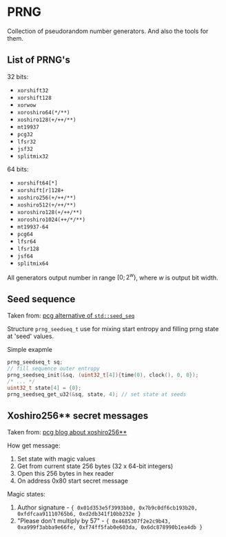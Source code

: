 # PRNG

Collection of pseudorandom number generators. And also the tools for them.

## List of PRNG's

32 bits:
- `xorshift32`
- `xorshift128`
- `xorwow`
- `xoroshiro64(*/**)`
- `xoshiro128(+/++/**)`
- `mt19937`
- `pcg32`
- `lfsr32`
- `jsf32`
- `splitmix32`

64 bits:
- `xorshift64[*]`
- `xorshift[r]128+`
- `xoshiro256(+/++/**)`
- `xoshiro512(+/++/**)`
- `xoroshiro128(+/++/**)`
- `xoroshiro1024(++/*/**)`
- `mt19937-64`
- `pcg64`
- `lfsr64`
- `lfsr128`
- `jsf64`
- `splitmix64`

All generators output number in range $[0; 2^w)$, where $w$ is output bit width.

## Seed sequence

Taken from: [pcg alternative of `std::seed_seq`](https://www.pcg-random.org/posts/developing-a-seed_seq-alternative.html)

Structure `prng_seedseq_t` use for mixing start entropy and filling prng state at 'seed' values.

Simple exapmle
``` c
prng_seedseq_t sq;
// fill sequence outer entropy
prng_seedseq_init(&sq, (uint32_t[4]){time(0), clock(), 0, 0});
/* ... */
uint32_t state[4] = {0};
prng_seedseq_get_u32(&sq, state, 4); // set state at seeds
```

## Xoshiro256** secret messages

Taken from: [pcg blog about xoshiro256**](https://www.pcg-random.org/posts/a-quick-look-at-xoshiro256.html)

How get message:
1. Set state with magic values
2. Get from current state 256 bytes (32 x 64-bit integers)
3. Open this 256 bytes in hex reader
4. On address 0x80 start secret message

Magic states:
1. Author signature - `{ 0x01d353e5f3993bb0, 0x7b9c0df6cb193b20, 0xfdfcaa91110765b6, 0xd2db341f10bb232e }`
2. "Please don't multiply by 57" - `{ 0x4685307f2e2c9b43, 0xa999f3abba9e66fe, 0xf74ff5fab0e603da, 0x6dc878990b1ea4db }`